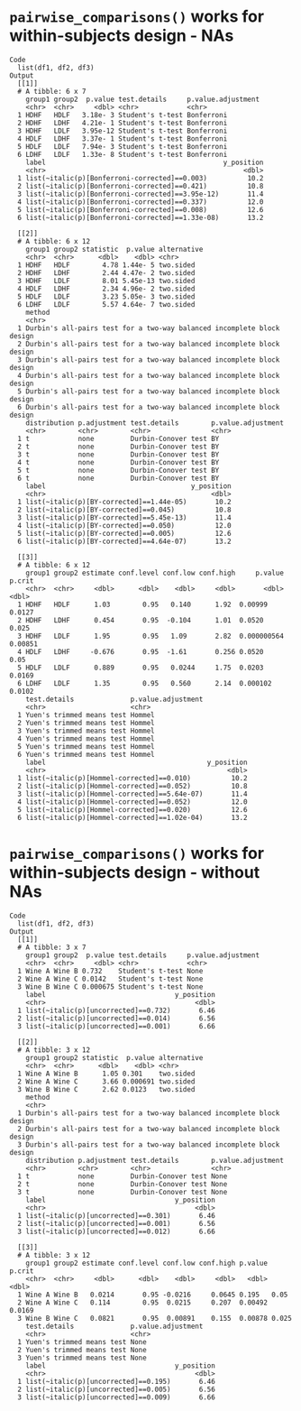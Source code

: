 # `pairwise_comparisons()` works for within-subjects design - NAs

    Code
      list(df1, df2, df3)
    Output
      [[1]]
      # A tibble: 6 x 7
        group1 group2  p.value test.details     p.value.adjustment
        <chr>  <chr>     <dbl> <chr>            <chr>             
      1 HDHF   HDLF   3.18e- 3 Student's t-test Bonferroni        
      2 HDHF   LDHF   4.21e- 1 Student's t-test Bonferroni        
      3 HDHF   LDLF   3.95e-12 Student's t-test Bonferroni        
      4 HDLF   LDHF   3.37e- 1 Student's t-test Bonferroni        
      5 HDLF   LDLF   7.94e- 3 Student's t-test Bonferroni        
      6 LDHF   LDLF   1.33e- 8 Student's t-test Bonferroni        
        label                                            y_position
        <chr>                                                 <dbl>
      1 list(~italic(p)[Bonferroni-corrected]==0.003)          10.2
      2 list(~italic(p)[Bonferroni-corrected]==0.421)          10.8
      3 list(~italic(p)[Bonferroni-corrected]==3.95e-12)       11.4
      4 list(~italic(p)[Bonferroni-corrected]==0.337)          12.0
      5 list(~italic(p)[Bonferroni-corrected]==0.008)          12.6
      6 list(~italic(p)[Bonferroni-corrected]==1.33e-08)       13.2
      
      [[2]]
      # A tibble: 6 x 12
        group1 group2 statistic  p.value alternative
        <chr>  <chr>      <dbl>    <dbl> <chr>      
      1 HDHF   HDLF        4.78 1.44e- 5 two.sided  
      2 HDHF   LDHF        2.44 4.47e- 2 two.sided  
      3 HDHF   LDLF        8.01 5.45e-13 two.sided  
      4 HDLF   LDHF        2.34 4.96e- 2 two.sided  
      5 HDLF   LDLF        3.23 5.05e- 3 two.sided  
      6 LDHF   LDLF        5.57 4.64e- 7 two.sided  
        method                                                                
        <chr>                                                                 
      1 Durbin's all-pairs test for a two-way balanced incomplete block design
      2 Durbin's all-pairs test for a two-way balanced incomplete block design
      3 Durbin's all-pairs test for a two-way balanced incomplete block design
      4 Durbin's all-pairs test for a two-way balanced incomplete block design
      5 Durbin's all-pairs test for a two-way balanced incomplete block design
      6 Durbin's all-pairs test for a two-way balanced incomplete block design
        distribution p.adjustment test.details        p.value.adjustment
        <chr>        <chr>        <chr>               <chr>             
      1 t            none         Durbin-Conover test BY                
      2 t            none         Durbin-Conover test BY                
      3 t            none         Durbin-Conover test BY                
      4 t            none         Durbin-Conover test BY                
      5 t            none         Durbin-Conover test BY                
      6 t            none         Durbin-Conover test BY                
        label                                    y_position
        <chr>                                         <dbl>
      1 list(~italic(p)[BY-corrected]==1.44e-05)       10.2
      2 list(~italic(p)[BY-corrected]==0.045)          10.8
      3 list(~italic(p)[BY-corrected]==5.45e-13)       11.4
      4 list(~italic(p)[BY-corrected]==0.050)          12.0
      5 list(~italic(p)[BY-corrected]==0.005)          12.6
      6 list(~italic(p)[BY-corrected]==4.64e-07)       13.2
      
      [[3]]
      # A tibble: 6 x 12
        group1 group2 estimate conf.level conf.low conf.high     p.value  p.crit
        <chr>  <chr>     <dbl>      <dbl>    <dbl>     <dbl>       <dbl>   <dbl>
      1 HDHF   HDLF      1.03        0.95   0.140      1.92  0.00999     0.0127 
      2 HDHF   LDHF      0.454       0.95  -0.104      1.01  0.0520      0.025  
      3 HDHF   LDLF      1.95        0.95   1.09       2.82  0.000000564 0.00851
      4 HDLF   LDHF     -0.676       0.95  -1.61       0.256 0.0520      0.05   
      5 HDLF   LDLF      0.889       0.95   0.0244     1.75  0.0203      0.0169 
      6 LDHF   LDLF      1.35        0.95   0.560      2.14  0.000102    0.0102 
        test.details              p.value.adjustment
        <chr>                     <chr>             
      1 Yuen's trimmed means test Hommel            
      2 Yuen's trimmed means test Hommel            
      3 Yuen's trimmed means test Hommel            
      4 Yuen's trimmed means test Hommel            
      5 Yuen's trimmed means test Hommel            
      6 Yuen's trimmed means test Hommel            
        label                                        y_position
        <chr>                                             <dbl>
      1 list(~italic(p)[Hommel-corrected]==0.010)          10.2
      2 list(~italic(p)[Hommel-corrected]==0.052)          10.8
      3 list(~italic(p)[Hommel-corrected]==5.64e-07)       11.4
      4 list(~italic(p)[Hommel-corrected]==0.052)          12.0
      5 list(~italic(p)[Hommel-corrected]==0.020)          12.6
      6 list(~italic(p)[Hommel-corrected]==1.02e-04)       13.2
      

# `pairwise_comparisons()` works for within-subjects design - without NAs

    Code
      list(df1, df2, df3)
    Output
      [[1]]
      # A tibble: 3 x 7
        group1 group2  p.value test.details     p.value.adjustment
        <chr>  <chr>     <dbl> <chr>            <chr>             
      1 Wine A Wine B 0.732    Student's t-test None              
      2 Wine A Wine C 0.0142   Student's t-test None              
      3 Wine B Wine C 0.000675 Student's t-test None              
        label                                y_position
        <chr>                                     <dbl>
      1 list(~italic(p)[uncorrected]==0.732)       6.46
      2 list(~italic(p)[uncorrected]==0.014)       6.56
      3 list(~italic(p)[uncorrected]==0.001)       6.66
      
      [[2]]
      # A tibble: 3 x 12
        group1 group2 statistic  p.value alternative
        <chr>  <chr>      <dbl>    <dbl> <chr>      
      1 Wine A Wine B      1.05 0.301    two.sided  
      2 Wine A Wine C      3.66 0.000691 two.sided  
      3 Wine B Wine C      2.62 0.0123   two.sided  
        method                                                                
        <chr>                                                                 
      1 Durbin's all-pairs test for a two-way balanced incomplete block design
      2 Durbin's all-pairs test for a two-way balanced incomplete block design
      3 Durbin's all-pairs test for a two-way balanced incomplete block design
        distribution p.adjustment test.details        p.value.adjustment
        <chr>        <chr>        <chr>               <chr>             
      1 t            none         Durbin-Conover test None              
      2 t            none         Durbin-Conover test None              
      3 t            none         Durbin-Conover test None              
        label                                y_position
        <chr>                                     <dbl>
      1 list(~italic(p)[uncorrected]==0.301)       6.46
      2 list(~italic(p)[uncorrected]==0.001)       6.56
      3 list(~italic(p)[uncorrected]==0.012)       6.66
      
      [[3]]
      # A tibble: 3 x 12
        group1 group2 estimate conf.level conf.low conf.high p.value p.crit
        <chr>  <chr>     <dbl>      <dbl>    <dbl>     <dbl>   <dbl>  <dbl>
      1 Wine A Wine B   0.0214       0.95 -0.0216     0.0645 0.195   0.05  
      2 Wine A Wine C   0.114        0.95  0.0215     0.207  0.00492 0.0169
      3 Wine B Wine C   0.0821       0.95  0.00891    0.155  0.00878 0.025 
        test.details              p.value.adjustment
        <chr>                     <chr>             
      1 Yuen's trimmed means test None              
      2 Yuen's trimmed means test None              
      3 Yuen's trimmed means test None              
        label                                y_position
        <chr>                                     <dbl>
      1 list(~italic(p)[uncorrected]==0.195)       6.46
      2 list(~italic(p)[uncorrected]==0.005)       6.56
      3 list(~italic(p)[uncorrected]==0.009)       6.66
      

